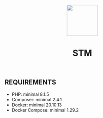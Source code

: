 <p align="center">
    <a href="https://github.com/yiisoft" target="_blank">
        <img src="https://avatars0.githubusercontent.com/u/993323" height="100px">
    </a>
    <h1 align="center">STM</h1>
    <br />
</p>



REQUIREMENTS
------------

- PHP: minimal 8.1.5
- Composer: minimal 2.4.1
- Docker: minimal 20.10.13
- Docker Compose: minimal 1.29.2